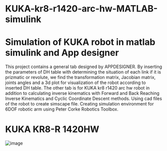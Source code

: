 # KUKA-kr8-r1420-arc-hw-MATLAB-simulink
# Simulation of KUKA robot in matlab simulink and App designer
This project contains a general tab designed by APPDESIGNER. By inserting the parameters of DH table with determining the situation of each link if it is prizmatic or revolute, we find the transformation matrix, Jacobian matrix, joints angles and a 3d plot for visualization of the robot according to inserted DH table. 
The other tab is for KUKA kr8 r1420 arc hw robot in addition to calculating inverse kinematics with Forward and Back Reaching Inverse Kinematics and Cyclic Coordinate Descent methods. 
Using cad files of the robot to create simscape file. 
Creating simulation environment for 6DOF robotic arm using Peter Corke Robotics Toolbox. 
# KUKA KR8-R 1420HW 
![image](https://github.com/mohamed9salah/KUKA-kr8-r1420-arc-hw-MATLAB-simulink/assets/138705468/6b24da97-9387-410d-8c1c-2c936d2dc5d3)

